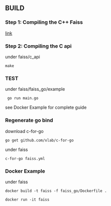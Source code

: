 ## BUILD

### Step 1: Compiling the C++ Faiss

[link](https://github.com/facebookresearch/faiss/blob/master/INSTALL.md#step-1-compiling-the-c-faiss)

### Step 2: Compiling the C api

under faiss/c_api
```$bash
make
```

### TEST
under faiss/faiss_go/example
```
 go run main.go 
```

see Docker Example for complete guide

### Regenerate go bind

download c-for-go

```
go get github.com/xlab/c-for-go

```

under faiss

```
c-for-go faiss.yml
```

### Docker Example

under faiss

```
docker build -t faiss -f faiss_go/Dockerfile .
```

```
docker run -it faiss
```